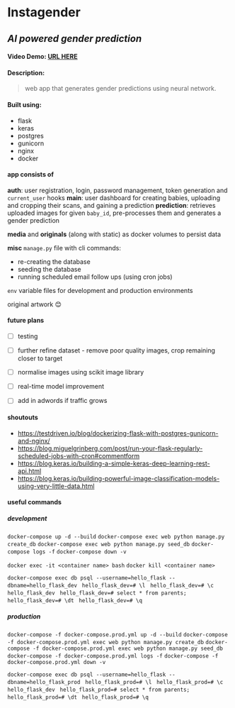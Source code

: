 # Instagender
## *AI powered gender prediction*

#### Video Demo:  [URL HERE](https://www.youtube.com/)
#### Description:
> web app that generates gender predictions using neural network.

#### Built using:
- flask
- keras
- postgres
- gunicorn
- nginx
- docker

#### app consists of
**auth**: user registration, login, password management, token generation and `current_user` hooks
**main**: user dashboard for creating babies, uploading and cropping their scans, and gaining a prediction
**prediction**: retrieves uploaded images for given `baby_id`, pre-processes them and generates a gender prediction

**media** and **originals** (along with static) as docker volumes to persist data

**misc**
`manage.py` file with cli commands:
- re-creating the database
- seeding the database
- running scheduled email follow ups (using cron jobs)

`env` variable files for development and production environments

original artwork :blush:

#### future plans
- [ ] testing
- [ ] further refine dataset - remove poor quality images, crop remaining closer to target
- [ ] normalise images using scikit image library
- [ ] real-time model improvement
- [ ] add in adwords if traffic grows


#### shoutouts
- https://testdriven.io/blog/dockerizing-flask-with-postgres-gunicorn-and-nginx/
- https://blog.miguelgrinberg.com/post/run-your-flask-regularly-scheduled-jobs-with-cron#commentform
- https://blog.keras.io/building-a-simple-keras-deep-learning-rest-api.html
- https://blog.keras.io/building-powerful-image-classification-models-using-very-little-data.html

#### useful commands

##### development

`docker-compose up -d --build`
`docker-compose exec web python manage.py create_db`
`docker-compose exec web python manage.py seed_db`
`docker-compose logs -f`
`docker-compose down -v`

`docker exec -it <container name> bash`
`docker kill <container name>`

`docker-compose exec db psql --username=hello_flask --dbname=hello_flask_dev`
` hello_flask_dev=# \l`
` hello_flask_dev=# \c hello_flask_dev`
` hello_flask_dev=# select * from parents;`
` hello_flask_dev=# \dt`
` hello_flask_dev=# \q`

##### production

`docker-compose -f docker-compose.prod.yml up -d --build`
`docker-compose -f docker-compose.prod.yml exec web python manage.py create_db`
`docker-compose -f docker-compose.prod.yml exec web python manage.py seed_db`
`docker-compose -f docker-compose.prod.yml logs -f`
`docker-compose -f docker-compose.prod.yml down -v`

`docker-compose exec db psql --username=hello_flask --dbname=hello_flask_prod`
` hello_flask_prod=# \l`
` hello_flask_prod=# \c hello_flask_dev`
` hello_flask_prod=# select * from parents;`
` hello_flask_prod=# \dt`
` hello_flask_prod=# \q`
